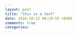 ```yaml
---
layout: post
title: "this is a test"
date: 2016-10-22 00:29:55 +0300
comments: true
categories: 
---
```


